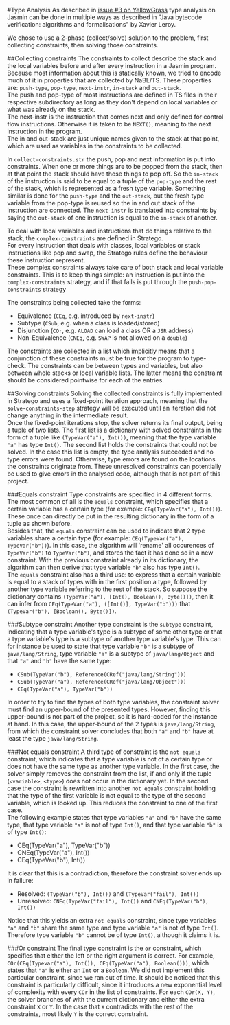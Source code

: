 #Type Analysis
As described in
[issue #3 on YellowGrass](http://yellowgrass.org/issue/Jasmin/3) type
analysis on Jasmin can be done in multiple ways as described in
"Java bytecode verification: algorithms and formalisations" by Xavier
Leroy. 

We chose to use a 2-phase (collect/solve) solution to the problem,
first collecting constraints, then solving those constraints. 

##Collecting constraints
The constraints to collect describe the stack and the local variables
before and after every instruction in a Jasmin program. 
Because most information about this is statically known, we tried to
encode much of it in properties that are collected by NaBL/TS. These
properties are: `push-type`, `pop-type`, `next-instr`, `in-stack` and
`out-stack`.  
The push and pop-type of most instructions are defined in
TS files in their respective subdirectory as long as they don't depend
on local variables or what was already on the stack.  
The next-instr is the instruction that comes next and only defined for
control flow instructions. Otherwise it is taken to be `NEXT()`,
meaning to the next instruction in the program.  
The in and out-stack are just unique names given to the stack at that
point, which are used as variables in the constraints to be collected. 

In `collect-constraints.str` the push, pop and next information is put
into constraints. When one or more things are to be popped from the
stack, then at that point the stack should have those things to pop
off. So the `in-stack` of the instruction is said to be equal to a
tuple of the `pop-type` and the rest of the stack, which is represented
as a fresh type variable. Something similar is done for the `push-type`
and the `out-stack`, but the fresh type variable from the pop-type is
reused so the in and out stack of the instruction are connected. 
The `next-instr` is translated into constraints by saying the
`out-stack` of one instruction is equal to the `in-stack` of another. 

To deal with local variables and instructions that do things relative
to the stack, the `complex-constraints` are defined in Stratego.  
For every instruction that deals with classes, local variables or stack
instructions like pop and swap, the Stratego rules define the behaviour
these instruction represent.  
These complex constraints always take care of both stack and local
variable constraints. This is to keep things simple: an instruction is
put into the `complex-constraints` strategy, and if that fails is put
through the `push-pop-constraints` strategy

The constraints being collected take the forms:
 * Equivalence (`CEq`, e.g. introduced by `next-instr`)
 * Subtype (`CSub`, e.g. when a class is loaded/stored)
 * Disjunction (`COr`, e.g. `ALOAD` can load a class OR a `JSR` address)
 * Non-Equivalence (`CNEq`, e.g. `SWAP` is not allowed on a `double`)

The constraints are collected in a list which implicitly means that a
conjunction of these constraints must be true for the program to
type-check. The constraints can be between types and variables, but also
between whole stacks or local variable lists. The latter means the
constraint should be considered pointwise for each of the entries. 

##Solving constraints
Solving the collected constraints is fully implemented in Stratego and uses a fixed-point iteration approach, meaning that the `solve-constraints-step` strategy will be executed until an iteration did not change anything in the intermediate result.  
Once the fixed-point iterations stop, the solver returns its final output, being a tuple of two lists. The first list is a dictionary with solved constraints in the form of a tuple like `(TypeVar("a"), Int())`, meaning that the type variable `"a"` has type `Int()`. The second list holds the constraints that could not be solved. In the case this list is empty, the type analysis succeeded and no type errors were found. Otherwise, type errors are found on the locations the constraints originate from. These unresolved constraints can potentially be used to give errors in the analysed code, although that is not part of this project.

###Equals constraint
Type constraints are specified in 4 different forms. The most common of all is the `equals` constraint, which specifies that a certain variable has a certain type (for example: `CEq(TypeVar("a"), Int())`). These once can directly be put in the resulting dictionary in the form of a tuple as shown before.  
Besides that, the `equals` constraint can be used to indicate that 2 type variables share a certain type (for example: `CEq(TypeVar("a"), TypeVar("b"))`). In this case, the algorithm will 'rename' all occurences of `TypeVar("b")` to `TypeVar("b")`, and stores the fact it has done so in a new constraint. With the previous constraint already in its dictionary, the algorithm can then derive that type variable `"b"` also has type `Int()`.  
The `equals` constraint also has a third use: to express that a certain variable is equal to a stack of types with in the first position a type, followed by another type variable referring to the rest of the stack. So suppose the dictionary contains `(TypeVar("a"), [Int(), Boolean(), Byte()])`, then it can infer from `CEq(TypeVar("a"), ([Int()], TypeVar("b")))` that `(TypeVar("b"), [Boolean(), Byte()])`.

###Subtype constraint
Another type constraint is the `subtype` constraint, indicating that a type variable's type is a subtype of some other type or that a type variable's type is a subtype of another type variable's type. This can for instance be used to state that type variable `"b"` is a subtype of `java/lang/String`, type variable `"a"` is a subtype of `java/lang/Object` and that `"a"` and `"b"` have the same type:

* `CSub(TypeVar("b"), Reference(CRef("java/lang/String")))`
* `CSub(TypeVar("a"), Reference(CRef("java/lang/Object")))`
* `CEq(TypeVar("a"), TypeVar("b"))`

In order to try to find the types of both type variables, the constraint solver must find an upper-bound of the presented types. However, finding this upper-bound is not part of the project, so it is hard-coded for the instance at hand. In this case, the upper-bound of the 2 types is `java/lang/String`, from which the constraint solver concludes that both `"a"` and `"b"` have at least the type `java/lang/String`. 

###Not equals constraint
A third type of constraint is the `not equals` constraint, which indicates that a type variable is not of a certain type or does not have the same type as another type variable. In the first case, the solver simply removes the constraint from the list, if and only if the tuple (`<variable>`, `<type>`) does not occur in the dictionary yet. In the second case the constraint is rewritten into another `not equals` constraint holding that the type of the first variable is not equal to the type of the second variable, which is looked up. This reduces the constraint to one of the first case.  
The following example states that type variables `"a"` and `"b"` have the same type, that type variable `"a"` is not of type `Int()`, and that type variable `"b"` is of type `Int()`:

* CEq(TypeVar("a"), TypeVar("b"))
* CNEq(TypeVar("a"), Int())
* CEq(TypeVar("b"), Int())

It is clear that this is a contradiction, therefore the constraint solver ends up in failure:

* Resolved: `(TypeVar("b"), Int())` and `(TypeVar("fail"), Int())`
* Unresolved: `CNEq(TypeVar("fail"), Int())` and `CNEq(TypeVar("b"), Int())`

Notice that this yields an extra `not equals` constraint, since type variables `"a"` and `"b"` share the same type and type variable `"a"` is not of type `Int()`. Therefore type variable `"b"` cannot be of type `Int()`, although it claims it is.

###Or constraint
The final type constraint is the `or` constraint, which specifies that either the left or the right argument is correct. For example, `COr(CEq(Typevar("a"), Int()), CEq(TypeVar("a"), Boolean()))`, which states that `"a"` is either an `Int` or a `Boolean`. We did not implement this particular constraint, since we ran out of time. It should be noticed that this constraint is particularly difficult, since it introduces a new exponential level of complexity with every `COr` in the list of constraints. For each `COr(X, Y)`, the solver branches of with the current dictionary and either the extra constraint `X` or `Y`. In the case that `X` contradicts with the rest of the constraints, most likely `Y` is the correct constraint.  